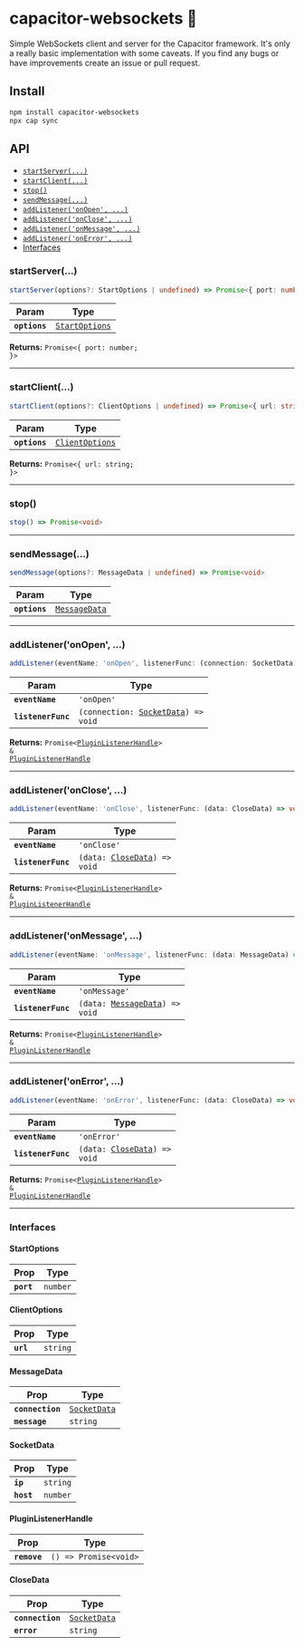 # capacitor-websockets 🔌

Simple WebSockets client and server for the Capacitor framework. It's only a really basic implementation with some caveats.
If you find any bugs or have improvements create an issue or pull request.

## Install

```bash
npm install capacitor-websockets
npx cap sync
```

## API

<docgen-index>

* [`startServer(...)`](#startserver)
* [`startClient(...)`](#startclient)
* [`stop()`](#stop)
* [`sendMessage(...)`](#sendmessage)
* [`addListener('onOpen', ...)`](#addlisteneronopen)
* [`addListener('onClose', ...)`](#addlisteneronclose)
* [`addListener('onMessage', ...)`](#addlisteneronmessage)
* [`addListener('onError', ...)`](#addlisteneronerror)
* [Interfaces](#interfaces)

</docgen-index>

<docgen-api>
<!--Update the source file JSDoc comments and rerun docgen to update the docs below-->

### startServer(...)

```typescript
startServer(options?: StartOptions | undefined) => Promise<{ port: number; }>
```

| Param         | Type                                                  |
| ------------- | ----------------------------------------------------- |
| **`options`** | <code><a href="#startoptions">StartOptions</a></code> |

**Returns:** <code>Promise&lt;{ port: number; }&gt;</code>

--------------------


### startClient(...)

```typescript
startClient(options?: ClientOptions | undefined) => Promise<{ url: string; }>
```

| Param         | Type                                                    |
| ------------- | ------------------------------------------------------- |
| **`options`** | <code><a href="#clientoptions">ClientOptions</a></code> |

**Returns:** <code>Promise&lt;{ url: string; }&gt;</code>

--------------------


### stop()

```typescript
stop() => Promise<void>
```

--------------------


### sendMessage(...)

```typescript
sendMessage(options?: MessageData | undefined) => Promise<void>
```

| Param         | Type                                                |
| ------------- | --------------------------------------------------- |
| **`options`** | <code><a href="#messagedata">MessageData</a></code> |

--------------------


### addListener('onOpen', ...)

```typescript
addListener(eventName: 'onOpen', listenerFunc: (connection: SocketData) => void) => Promise<PluginListenerHandle> & PluginListenerHandle
```

| Param              | Type                                                                       |
| ------------------ | -------------------------------------------------------------------------- |
| **`eventName`**    | <code>'onOpen'</code>                                                      |
| **`listenerFunc`** | <code>(connection: <a href="#socketdata">SocketData</a>) =&gt; void</code> |

**Returns:** <code>Promise&lt;<a href="#pluginlistenerhandle">PluginListenerHandle</a>&gt; & <a href="#pluginlistenerhandle">PluginListenerHandle</a></code>

--------------------


### addListener('onClose', ...)

```typescript
addListener(eventName: 'onClose', listenerFunc: (data: CloseData) => void) => Promise<PluginListenerHandle> & PluginListenerHandle
```

| Param              | Type                                                               |
| ------------------ | ------------------------------------------------------------------ |
| **`eventName`**    | <code>'onClose'</code>                                             |
| **`listenerFunc`** | <code>(data: <a href="#closedata">CloseData</a>) =&gt; void</code> |

**Returns:** <code>Promise&lt;<a href="#pluginlistenerhandle">PluginListenerHandle</a>&gt; & <a href="#pluginlistenerhandle">PluginListenerHandle</a></code>

--------------------


### addListener('onMessage', ...)

```typescript
addListener(eventName: 'onMessage', listenerFunc: (data: MessageData) => void) => Promise<PluginListenerHandle> & PluginListenerHandle
```

| Param              | Type                                                                   |
| ------------------ | ---------------------------------------------------------------------- |
| **`eventName`**    | <code>'onMessage'</code>                                               |
| **`listenerFunc`** | <code>(data: <a href="#messagedata">MessageData</a>) =&gt; void</code> |

**Returns:** <code>Promise&lt;<a href="#pluginlistenerhandle">PluginListenerHandle</a>&gt; & <a href="#pluginlistenerhandle">PluginListenerHandle</a></code>

--------------------


### addListener('onError', ...)

```typescript
addListener(eventName: 'onError', listenerFunc: (data: CloseData) => void) => Promise<PluginListenerHandle> & PluginListenerHandle
```

| Param              | Type                                                               |
| ------------------ | ------------------------------------------------------------------ |
| **`eventName`**    | <code>'onError'</code>                                             |
| **`listenerFunc`** | <code>(data: <a href="#closedata">CloseData</a>) =&gt; void</code> |

**Returns:** <code>Promise&lt;<a href="#pluginlistenerhandle">PluginListenerHandle</a>&gt; & <a href="#pluginlistenerhandle">PluginListenerHandle</a></code>

--------------------


### Interfaces


#### StartOptions

| Prop       | Type                |
| ---------- | ------------------- |
| **`port`** | <code>number</code> |


#### ClientOptions

| Prop      | Type                |
| --------- | ------------------- |
| **`url`** | <code>string</code> |


#### MessageData

| Prop             | Type                                              |
| ---------------- | ------------------------------------------------- |
| **`connection`** | <code><a href="#socketdata">SocketData</a></code> |
| **`message`**    | <code>string</code>                               |


#### SocketData

| Prop       | Type                |
| ---------- | ------------------- |
| **`ip`**   | <code>string</code> |
| **`host`** | <code>number</code> |


#### PluginListenerHandle

| Prop         | Type                                      |
| ------------ | ----------------------------------------- |
| **`remove`** | <code>() =&gt; Promise&lt;void&gt;</code> |


#### CloseData

| Prop             | Type                                              |
| ---------------- | ------------------------------------------------- |
| **`connection`** | <code><a href="#socketdata">SocketData</a></code> |
| **`error`**      | <code>string</code>                               |

</docgen-api>
